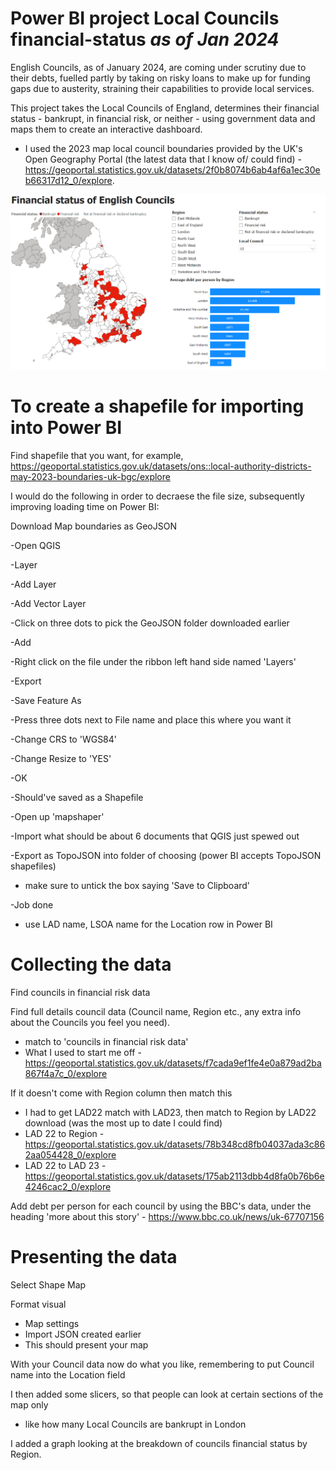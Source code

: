 # Power BI project Local Councils financial-status _as of Jan 2024_

English Councils, as of January 2024, are coming under scrutiny due to their debts, fuelled partly by taking on risky loans to make up for funding gaps due to austerity, straining their capabilities to provide local services.

This project takes the Local Councils of England, determines their financial status - bankrupt, in financial risk, or neither - using government data and maps them to create an interactive dashboard.
  - I used the 2023 map local council boundaries provided by the UK's Open Geography Portal (the latest data that I know of/ could find) - https://geoportal.statistics.gov.uk/datasets/2f0b8074b6ab4af6a1ec30eb66317d12_0/explore.

![In a single picture](https://github.com/benAdambridge/Power-BI-project-English-Local-Councils-financial-status/blob/main/Council%20debt%20PowerBI%20dashboard%20screenshot.png)

# To create a shapefile for importing into Power BI
Find shapefile that you want, for example, https://geoportal.statistics.gov.uk/datasets/ons::local-authority-districts-may-2023-boundaries-uk-bgc/explore

I would do the following in order to decraese the file size, subsequently improving loading time on Power BI:

Download Map boundaries as GeoJSON

-Open QGIS

-Layer

-Add Layer

-Add Vector Layer

-Click on three dots to pick the GeoJSON folder downloaded earlier

-Add

-Right click on the file under the ribbon left hand side named 'Layers'

-Export

-Save Feature As

-Press three dots next to File name and place this where you want it

-Change CRS to 'WGS84'

-Change Resize to 'YES'

-OK

-Should've saved as a Shapefile

-Open up 'mapshaper'

-Import what should be about 6 documents that QGIS just spewed out

-Export as TopoJSON into folder of choosing (power BI accepts TopoJSON shapefiles)
- make sure to untick the box saying 'Save to Clipboard'

-Job done
- use LAD name, LSOA name for the Location row in Power BI


# Collecting the data

Find councils in financial risk data

Find full details council data (Council name, Region etc., any extra info about the Councils you feel you need).
- match to 'councils in financial risk data'
- What I used to start me off - https://geoportal.statistics.gov.uk/datasets/f7cada9ef1fe4e0a879ad2ba867f4a7c_0/explore

If it doesn't come with Region column then match this
- I had to get LAD22 match with LAD23, then match to Region by LAD22 download (was the most up to date I could find)
- LAD 22 to Region - https://geoportal.statistics.gov.uk/datasets/78b348cd8fb04037ada3c862aa054428_0/explore
- LAD 22 to LAD 23 - https://geoportal.statistics.gov.uk/datasets/175ab2113dbb4d8fa0b76b6e4246cac2_0/explore

Add debt per person for each council by using the BBC's data, under the heading 'more about this story' - https://www.bbc.co.uk/news/uk-67707156

# Presenting the data

Select Shape Map

Format visual
- Map settings
- Import JSON created earlier
- This should present your map

With your Council data now do what you like, remembering to put Council name into the Location field

I then added some slicers, so that people can look at certain sections of the map only
- like how many Local Councils are bankrupt in London

I added a graph looking at the breakdown of councils financial status by Region.

